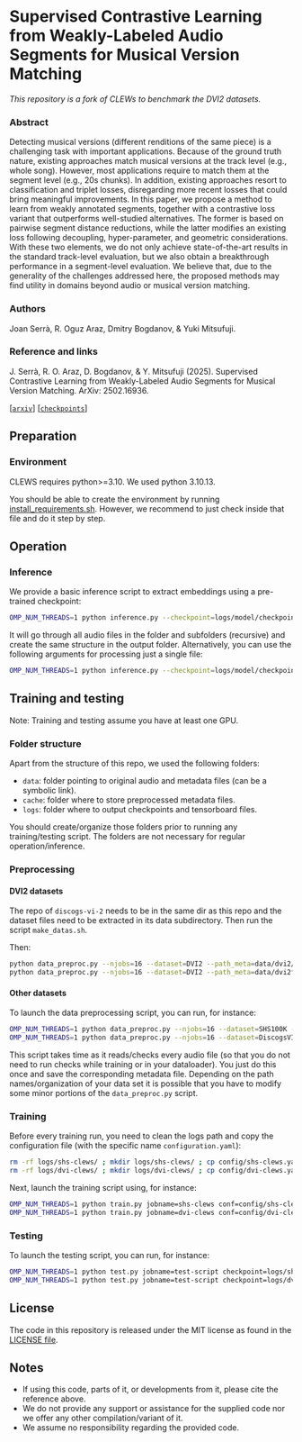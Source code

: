 # Supervised Contrastive Learning from Weakly-Labeled Audio Segments for Musical Version Matching

_This repository is a fork of *CLEWs* to benchmark the *DVI2* datasets._

### Abstract

Detecting musical versions (different renditions of the same piece) is a challenging task with important applications. Because of the ground truth nature, existing approaches match musical versions at the track level (e.g., whole song). However, most applications require to match them at the segment level (e.g., 20s chunks). In addition, existing approaches resort to classification and triplet losses, disregarding more recent losses that could bring meaningful improvements. In this paper, we propose a method to learn from weakly annotated segments, together with a contrastive loss variant that outperforms well-studied alternatives. The former is based on pairwise segment distance reductions, while the latter modifies an existing loss following decoupling, hyper-parameter, and geometric considerations. With these two elements, we do not only achieve state-of-the-art results in the standard track-level evaluation, but we also obtain a breakthrough performance in a segment-level evaluation. We believe that, due to the generality of the challenges addressed here, the proposed methods may find utility in domains beyond audio or musical version matching.

### Authors

Joan Serrà, R. Oguz Araz, Dmitry Bogdanov, & Yuki Mitsufuji.

### Reference and links

J. Serrà, R. O. Araz, D. Bogdanov, & Y. Mitsufuji (2025). Supervised Contrastive Learning from Weakly-Labeled Audio Segments for Musical Version Matching. ArXiv: 2502.16936.

[[`arxiv`](https://arxiv.org/abs/2502.16936)] [[`checkpoints`](https://zenodo.org/records/15045900)]

## Preparation

### Environment

CLEWS requires python>=3.10. We used python 3.10.13.

You should be able to create the environment by running [install_requirements.sh](install_requirements.sh). However, we recommend to just check inside that file and do it step by step.

## Operation

### Inference

We provide a basic inference script to extract embeddings using a pre-trained checkpoint:

```bash
OMP_NUM_THREADS=1 python inference.py --checkpoint=logs/model/checkpoint_best.ckpt --path_in=data/audio_files/ --path_out=cache/extracted_embeddings/
```

It will go through all audio files in the folder and subfolders (recursive) and create the same structure in the output folder. Alternatively, you can use the following arguments for processing just a single file:

```bash
OMP_NUM_THREADS=1 python inference.py --checkpoint=logs/model/checkpoint_best.ckpt --fn_in=data/audio_files/filename.mp3 --fn_out=cache/extracted_embeddings/filename.pt
```

## Training and testing

Note: Training and testing assume you have at least one GPU.

### Folder structure

Apart from the structure of this repo, we used the following folders:
* `data`: folder pointing to original audio and metadata files (can be a symbolic link).
* `cache`: folder where to store preprocessed metadata files.
* `logs`: folder where to output checkpoints and tensorboard files.

You should create/organize those folders prior to running any training/testing script. The folders are not necessary for regular operation/inference.

### Preprocessing
#### DVI2 datasets

The repo of `discogs-vi-2` needs to be in the same dir as this repo and the dataset files need to be extracted in its data subdirectory. Then run the script ```make_datas.sh```. 

Then:
```bash
python data_preproc.py --njobs=16 --dataset=DVI2 --path_meta=data/dvi2/ --path_audio=data/dvi2/audio/mp4/ --ext_in=mp4/ --fn_out=cache/metadata-dvi2.pt
python data_preproc.py --njobs=16 --dataset=DVI2 --path_meta=data/dvi2fm_light/ --path_audio=data/dvi2/audio/mp4/ --ext_in=mp4/ --fn_out=cache/metadata-dvi2fm_light.pt

```

#### Other datasets
To launch the data preprocessing script, you can run, for instance:

```bash
OMP_NUM_THREADS=1 python data_preproc.py --njobs=16 --dataset=SHS100K --path_meta=data/SHS100K/meta/ --path_audio=data/SHS100K/audio/ --ext_in=mp3 --fn_out=cache/metadata-shs.pt
OMP_NUM_THREADS=1 python data_preproc.py --njobs=16 --dataset=DiscogsVI --path_meta=data/DiscogsVI/meta/ --path_audio=data/DiscogsVI/audio/ --ext_in=mp3 --fn_out=cache/metadata-dvi.pt
```

This script takes time as it reads/checks every audio file (so that you do not need to run checks while training or in your dataloader). You just do this once and save the corresponding metadata file. Depending on the path names/organization of your data set it is possible that you have to modify some minor portions of the `data_preproc.py` script.

### Training

Before every training run, you need to clean the logs path and copy the configuration file (with the specific name `configuration.yaml`):
```bash
rm -rf logs/shs-clews/ ; mkdir logs/shs-clews/ ; cp config/shs-clews.yaml logs/shs-clews/configuration.yaml
rm -rf logs/dvi-clews/ ; mkdir logs/dvi-clews/ ; cp config/dvi-clews.yaml logs/dvi-clews/configuration.yaml
```

Next, launch the training script using, for instance:

```bash
OMP_NUM_THREADS=1 python train.py jobname=shs-clews conf=config/shs-clews.yaml fabric.nnodes=1 fabric.ngpus=2
OMP_NUM_THREADS=1 python train.py jobname=dvi-clews conf=config/dvi-clews.yaml fabric.nnodes=1 fabric.ngpus=2
```

### Testing

To launch the testing script, you can run, for instance:

```bash
OMP_NUM_THREADS=1 python test.py jobname=test-script checkpoint=logs/shs-clews/checkpoint_best.ckpt nnodes=1 ngpus=4 redux=bpwr-10
OMP_NUM_THREADS=1 python test.py jobname=test-script checkpoint=logs/dvi-clews/checkpoint_best.ckpt nnodes=1 ngpus=4 redux=bpwr-10 maxlen=300
```

## License

The code in this repository is released under the MIT license as found in the [LICENSE file](LICENSE).

## Notes

* If using this code, parts of it, or developments from it, please cite the reference above.
* We do not provide any support or assistance for the supplied code nor we offer any other compilation/variant of it.
* We assume no responsibility regarding the provided code.
